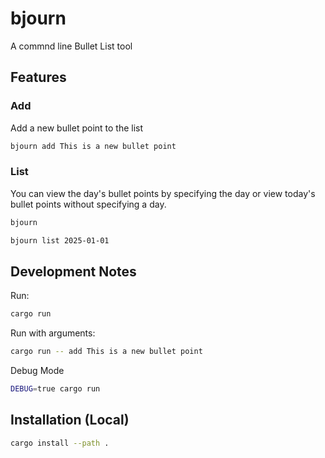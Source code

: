 # bjourn

A commnd line Bullet List tool

## Features

### Add

Add a new bullet point to the list

```bash
bjourn add This is a new bullet point
```

### List

You can view the day's bullet points by specifying the day or view today's bullet points without specifying a day.

```bash
bjourn
```

```bash
bjourn list 2025-01-01
```

## Development Notes

Run:

```bash
cargo run
```

Run with arguments:

```bash
cargo run -- add This is a new bullet point
```

Debug Mode

```bash
DEBUG=true cargo run
```

## Installation (Local)

```bash
cargo install --path .
```
